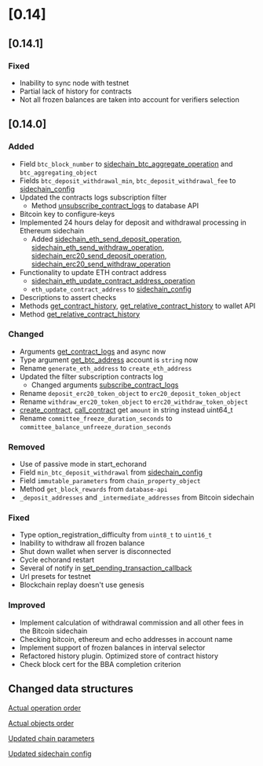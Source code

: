 # [0.14]

## [0.14.1]

### Fixed
- Inability to sync node with testnet
- Partial lack of history for contracts
- Not all frozen balances are taken into account for verifiers selection

## [0.14.0]

### Added
- Field `btc_block_number` to [sidechain_btc_aggregate_operation](/api-reference/echo-operations/sidechain.md#sidechain_btc_aggregate_operation) and `btc_aggregating_object`
- Fields `btc_deposit_withdrawal_min`, `btc_deposit_withdrawal_fee` to [sidechain_config](/api-reference/echo-objects/sidechain-config.md)
- Updated the contracts logs subscription filter
    - Method [unsubscribe_contract_logs](/api-reference/echo-node-api/database-api/contract-api.md#unsubscribe_contract_logs-cb_id) to database API
- Bitcoin key to configure-keys
- Implemented 24 hours delay for deposit and withdrawal processing in Ethereum sidechain
    - Added [sidechain_eth_send_deposit_operation](/api-reference/echo-operations/sidechain.md#sidechain_eth_send_deposit_operation), [sidechain_eth_send_withdraw_operation](/api-reference/echo-operations/sidechain.md#sidechain_eth_send_withdraw_operation), [sidechain_erc20_send_deposit_operation](/api-reference/echo-operations/sidechain.md#sidechain_erc20_send_deposit_operation), [sidechain_erc20_send_withdraw_operation](/api-reference/echo-operations/sidechain.md#sidechain_erc20_send_withdraw_operation)
- Functionality to update ETH contract address
    - [sidechain_eth_update_contract_address_operation](/api-reference/echo-operations/sidechain.md#sidechain_eth_update_contract_address_operation)
    - `eth_update_contract_address` to [sidechain_config](/api-reference/echo-objects/sidechain-config.md)
- Descriptions to assert checks
- Methods [get_contract_history](/api-reference/echo-wallet-api/README.md#get_contract_history-contract_id-limit), [get_relative_contract_history](/api-reference/echo-wallet-api/README.md#get_relative_contract_history-contract_id-stop-limit-start) to wallet API
- Method [get_relative_contract_history](/api-reference/echo-node-api/history-api.md#get_relative_contract_history-contract-stop-limit-start)

### Changed
- Arguments [get_contract_logs](/api-reference/echo-node-api/database-api/contract-api.md#get_contract_logs-cb-options) and async now
- Type argument [get_btc_address](/api-reference/echo-wallet-api/README.md#get_btc_address-account) account is `string` now
- Rename `generate_eth_address` to `create_eth_address`
- Updated the filter subscription contracts log
    - Changed arguments [subscribe_contract_logs](/api-reference/echo-node-api/database-api/contract-api.md#subscribe_contract_logs-cb_id-cb-options)
- Rename `deposit_erc20_token_object` to `erc20_deposit_token_object`
- Rename `withdraw_erc20_token_object` to `erc20_withdraw_token_object`
- [create_contract](/api-reference/echo-wallet-api/README.md#create_contract-registrar_account-code-amount-asset_type-supported_asset_id-eth_accuracy-save_wallet), [call_contract](/api-reference/echo-wallet-api/README.md#call_contract-registrar_account-receiver-code-amount-asset_type-save_wallet) get `amount` in string instead uint64_t
- Rename `committee_freeze_duration_seconds` to `committee_balance_unfreeze_duration_seconds`

### Removed
- Use of passive mode in start_echorand
- Field `min_btc_deposit_withdrawal` from [sidechain_config](/api-reference/echo-objects/sidechain-config.md)
- Field `immutable_parameters` from `chain_property_object`
- Method `get_block_rewards` from `database-api`
- `_deposit_addresses` and `_intermediate_addresses` from Bitcoin sidechain

### Fixed
- Type option_registration_difficulty from `uint8_t` to `uint16_t`
- Inability to withdraw all frozen balance
- Shut down wallet when server is disconnected
- Cycle echorand restart
- Several of notify in [set_pending_transaction_callback](/api-reference/echo-node-api/database-api/objects_subscription-api.md#set_pending_transaction_callback-callback)
- Url presets for testnet
- Blockchain replay doesn't use genesis

### Improved
- Implement calculation of withdrawal commission and all other fees in the Bitcoin sidechain
- Checking bitcoin, ethereum and echo addresses in account name
- Implement support of frozen balances in interval selector
- Refactored history plugin. Optimized store of contract history
- Check block cert for the BBA completion criterion

## Changed data structures
[Actual operation order](/api-reference/echo-operations/operations-order.md)

[Actual objects order](/api-reference/echo-objects/objects-order.md)

[Updated chain parameters](/api-reference/echo-objects/chain-parameters.md)

[Updated sidechain config](/api-reference/echo-objects/sidechain-config.md)